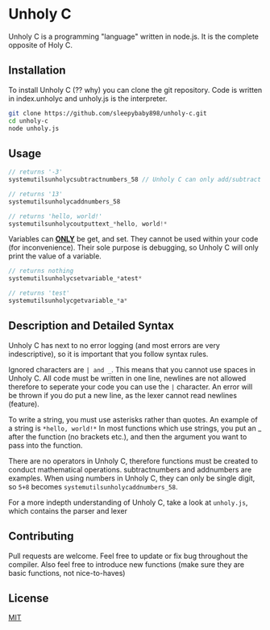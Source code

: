 # Unholy C

Unholy C is a programming "language" written in node.js. It is the complete opposite of Holy C.

## Installation

To install Unholy C (?? why) you can clone the git repository. Code is written in index.unholyc and unholy.js is the interpreter.

```bash
git clone https://github.com/sleepybaby898/unholy-c.git
cd unholy-c
node unholy.js
```

## Usage

```java
// returns '-3'
systemutilsunholycsubtractnumbers_58 // Unholy C can only add/subtract 2 single digit numbers

// returns '13'
systemutilsunholycaddnumbers_58

// returns 'hello, world!'
systemutilsunholycoutputtext_*hello, world!*
```

Variables can <b><ins>ONLY</ins></b> be get, and set. They cannot be used within your code (for inconvenience). Their sole purpose is debugging, so Unholy C will only print the value of a variable.

```java
// returns nothing
systemutilsunholycsetvariable_*atest*

// returns 'test'
systemutilsunholycgetvariable_*a*

```

## Description and Detailed Syntax
Unholy C has next to no error logging (and most errors are very indescriptive), so it is important that you follow syntax rules.

Ignored characters are `| and _`. This means that you cannot use spaces in Unholy C. All code must be written in one line, newlines are not allowed therefore to seperate your code you can use the `|` character. An error will be thrown if you do put a new line, as the lexer cannot read newlines (feature).

To write a string, you must use asterisks rather than quotes. An example of a string is `*hello, world!*`
In most functions which use strings, you put an _ after the function (no brackets etc.), and then the argument you want to pass into the function.

There are no operators in Unholy C, therefore functions must be created to conduct mathematical operations. subtractnumbers and addnumbers are examples. When using numbers in Unholy C, they can only be single digit, so `5+8` becomes `systemutilsunholycaddnumbers_58`.

For a more indepth understanding of Unholy C, take a look at `unholy.js`, which contains the parser and lexer

## Contributing

Pull requests are welcome. Feel free to update or fix bug throughout the compiler. Also feel free to introduce new functions (make sure they are basic functions, not nice-to-haves)

## License

[MIT](https://choosealicense.com/licenses/mit/)